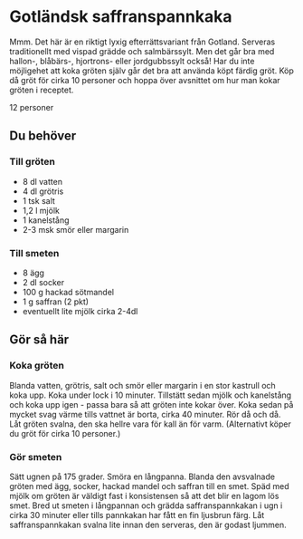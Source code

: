 # Gotländsk saffranspannkaka

Mmm. Det här är en riktigt lyxig efterrättsvariant från Gotland. Serveras traditionellt med vispad grädde och salmbärssylt. Men det går bra med hallon-, blåbärs-, hjortrons- eller jordgubbssylt också! Har du inte möjligehet att koka gröten själv går det bra att använda köpt färdig gröt. Köp då gröt för cirka 10 personer och hoppa över avsnittet om hur man kokar gröten i receptet.

12 personer

## Du behöver

### Till gröten

* 8 dl vatten
* 4 dl grötris
* 1 tsk salt
* 1,2 l mjölk
* 1 kanelstång
* 2-3 msk smör eller margarin

### Till smeten

* 8 ägg
* 2 dl socker
* 100 g hackad sötmandel
* 1 g saffran (2 pkt)
* eventuellt lite mjölk cirka 2-4dl

## Gör så här

### Koka gröten

Blanda vatten, grötris, salt och smör eller margarin i en stor kastrull och koka upp. Koka under lock i 10 minuter. Tillstätt sedan mjölk och kanelstång och koka upp igen - passa bara så att gröten inte kokar över. Koka sedan på mycket svag värme tills vattnet är borta, cirka 40 minuter. Rör då och då. Låt gröten svalna, den ska hellre vara för kall än för varm. (Alternativt köper du gröt för cirka 10 personer.)

### Gör smeten

Sätt ugnen på 175 grader. Smöra en långpanna. Blanda den avsvalnade gröten med ägg, socker, hackad mandel och saffran till en smet. Späd med mjölk om gröten är väldigt fast i konsistensen så att det blir en lagom lös smet. Bred ut smeten i långpannan och grädda saffranspannkakan i ugn i cirka 30 minuter eller tills pannkakan har fått en fin ljusbrun färg. Låt saffranspannkakan svalna lite innan den serveras, den är godast ljummen.
